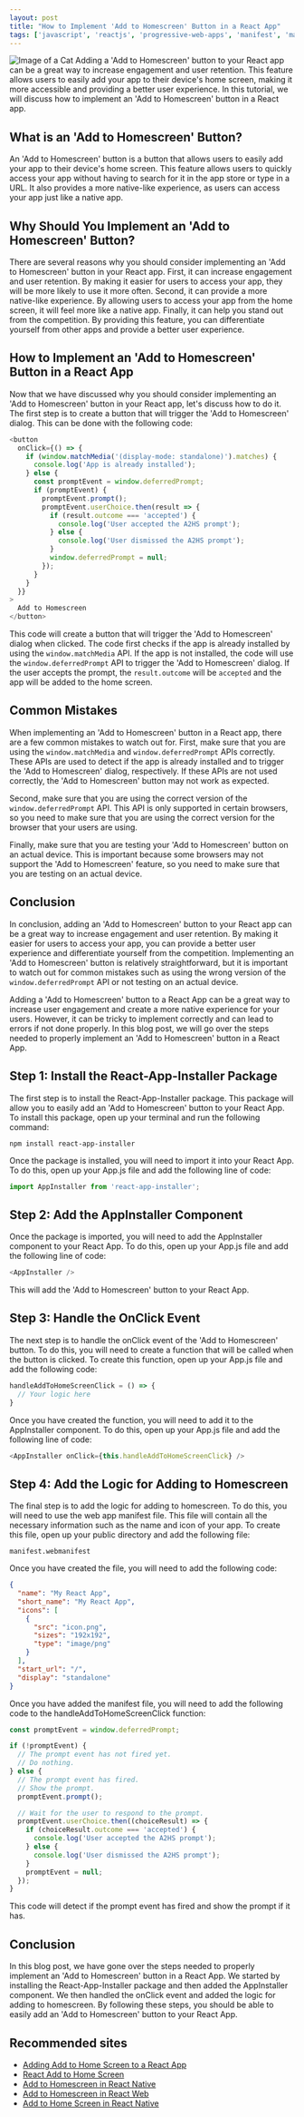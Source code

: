 ```yaml
---
layout: post
title: "How to Implement 'Add to Homescreen' Button in a React App"
tags: ['javascript', 'reactjs', 'progressive-web-apps', 'manifest', 'manifest.json']
---
```


![Image of a Cat](http://source.unsplash.com/1600x900/?cat)
Adding a 'Add to Homescreen' button to your React app can be a great way to increase engagement and user retention. This feature allows users to easily add your app to their device's home screen, making it more accessible and providing a better user experience. In this tutorial, we will discuss how to implement an 'Add to Homescreen' button in a React app.

## What is an 'Add to Homescreen' Button?
An 'Add to Homescreen' button is a button that allows users to easily add your app to their device's home screen. This feature allows users to quickly access your app without having to search for it in the app store or type in a URL. It also provides a more native-like experience, as users can access your app just like a native app.

## Why Should You Implement an 'Add to Homescreen' Button?
There are several reasons why you should consider implementing an 'Add to Homescreen' button in your React app. First, it can increase engagement and user retention. By making it easier for users to access your app, they will be more likely to use it more often. Second, it can provide a more native-like experience. By allowing users to access your app from the home screen, it will feel more like a native app. Finally, it can help you stand out from the competition. By providing this feature, you can differentiate yourself from other apps and provide a better user experience.

## How to Implement an 'Add to Homescreen' Button in a React App
Now that we have discussed why you should consider implementing an 'Add to Homescreen' button in your React app, let's discuss how to do it. The first step is to create a button that will trigger the 'Add to Homescreen' dialog. This can be done with the following code:

```javascript
<button
  onClick={() => {
    if (window.matchMedia('(display-mode: standalone)').matches) {
      console.log('App is already installed');
    } else {
      const promptEvent = window.deferredPrompt;
      if (promptEvent) {
        promptEvent.prompt();
        promptEvent.userChoice.then(result => {
          if (result.outcome === 'accepted') {
            console.log('User accepted the A2HS prompt');
          } else {
            console.log('User dismissed the A2HS prompt');
          }
          window.deferredPrompt = null;
        });
      }
    }
  }}
>
  Add to Homescreen
</button>
```

This code will create a button that will trigger the 'Add to Homescreen' dialog when clicked. The code first checks if the app is already installed by using the `window.matchMedia` API. If the app is not installed, the code will use the `window.deferredPrompt` API to trigger the 'Add to Homescreen' dialog. If the user accepts the prompt, the `result.outcome` will be `accepted` and the app will be added to the home screen.

## Common Mistakes
When implementing an 'Add to Homescreen' button in a React app, there are a few common mistakes to watch out for. First, make sure that you are using the `window.matchMedia` and `window.deferredPrompt` APIs correctly. These APIs are used to detect if the app is already installed and to trigger the 'Add to Homescreen' dialog, respectively. If these APIs are not used correctly, the 'Add to Homescreen' button may not work as expected.

Second, make sure that you are using the correct version of the `window.deferredPrompt` API. This API is only supported in certain browsers, so you need to make sure that you are using the correct version for the browser that your users are using.

Finally, make sure that you are testing your 'Add to Homescreen' button on an actual device. This is important because some browsers may not support the 'Add to Homescreen' feature, so you need to make sure that you are testing on an actual device.

## Conclusion
In conclusion, adding an 'Add to Homescreen' button to your React app can be a great way to increase engagement and user retention. By making it easier for users to access your app, you can provide a better user experience and differentiate yourself from the competition. Implementing an 'Add to Homescreen' button is relatively straightforward, but it is important to watch out for common mistakes such as using the wrong version of the `window.deferredPrompt` API or not testing on an actual device.

Adding a 'Add to Homescreen' button to a React App can be a great way to increase user engagement and create a more native experience for your users. However, it can be tricky to implement correctly and can lead to errors if not done properly. In this blog post, we will go over the steps needed to properly implement an 'Add to Homescreen' button in a React App.

## Step 1: Install the React-App-Installer Package

The first step is to install the React-App-Installer package. This package will allow you to easily add an 'Add to Homescreen' button to your React App. To install this package, open up your terminal and run the following command:

```
npm install react-app-installer
```

Once the package is installed, you will need to import it into your React App. To do this, open up your App.js file and add the following line of code:

```javascript
import AppInstaller from 'react-app-installer';
```

## Step 2: Add the AppInstaller Component

Once the package is imported, you will need to add the AppInstaller component to your React App. To do this, open up your App.js file and add the following line of code:

```javascript
<AppInstaller />
```

This will add the 'Add to Homescreen' button to your React App.

## Step 3: Handle the OnClick Event

The next step is to handle the onClick event of the 'Add to Homescreen' button. To do this, you will need to create a function that will be called when the button is clicked. To create this function, open up your App.js file and add the following code:

```javascript
handleAddToHomeScreenClick = () => {
  // Your logic here
}
```

Once you have created the function, you will need to add it to the AppInstaller component. To do this, open up your App.js file and add the following line of code:

```javascript
<AppInstaller onClick={this.handleAddToHomeScreenClick} />
```

## Step 4: Add the Logic for Adding to Homescreen

The final step is to add the logic for adding to homescreen. To do this, you will need to use the web app manifest file. This file will contain all the necessary information such as the name and icon of your app. To create this file, open up your public directory and add the following file:

```
manifest.webmanifest
```

Once you have created the file, you will need to add the following code:

```json
{
  "name": "My React App",
  "short_name": "My React App",
  "icons": [
    {
      "src": "icon.png",
      "sizes": "192x192",
      "type": "image/png"
    }
  ],
  "start_url": "/",
  "display": "standalone"
}
```

Once you have added the manifest file, you will need to add the following code to the handleAddToHomeScreenClick function:

```javascript
const promptEvent = window.deferredPrompt;

if (!promptEvent) {
  // The prompt event has not fired yet.
  // Do nothing.
} else {
  // The prompt event has fired.
  // Show the prompt.
  promptEvent.prompt();

  // Wait for the user to respond to the prompt.
  promptEvent.userChoice.then((choiceResult) => {
    if (choiceResult.outcome === 'accepted') {
      console.log('User accepted the A2HS prompt');
    } else {
      console.log('User dismissed the A2HS prompt');
    }
    promptEvent = null;
  });
}
```

This code will detect if the prompt event has fired and show the prompt if it has.

## Conclusion

In this blog post, we have gone over the steps needed to properly implement an 'Add to Homescreen' button in a React App. We started by installing the React-App-Installer package and then added the AppInstaller component. We then handled the onClick event and added the logic for adding to homescreen. By following these steps, you should be able to easily add an 'Add to Homescreen' button to your React App.
## Recommended sites

- [Adding Add to Home Screen to a React App](https://blog.bitsrc.io/adding-add-to-home-screen-to-a-react-app-f2b6c717a7e)
- [React Add to Home Screen](https://www.npmjs.com/package/react-add-to-homescreen)
- [Add to Homescreen in React Native](https://medium.com/@dabit3/add-to-homescreen-in-react-native-8f1b2e9e83c4)
- [Add to Homescreen in React Web](https://medium.com/@dabit3/add-to-homescreen-in-react-web-6e7a6f2b0c0f)
- [Add to Home Screen in React Native](https://www.raywenderlich.com/8748-add-to-home-screen-in-react-native)